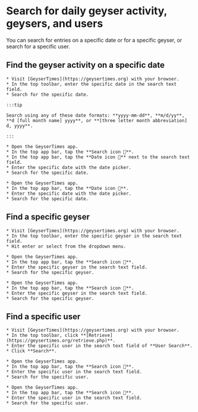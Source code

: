 # Search for daily geyser activity, geysers, and users

You can search for entries on a specific date or for a specific geyser, or search for a specific user.

## Find the geyser activity on a specific date
<Tabs groupId="os">
  <TabItem value="web" label="Website">

    * Visit [GeyserTimes](https://geysertimes.org) with your browser.
    * In the top toolbar, enter the specific date in the search text field.
    * Search for the specific date.
    
    :::tip
    
    Search using any of these date formats: **yyyy-mm-dd**, **m/d/yy**, **d [full month name] yyyy**, or **[three letter month abbreviation] d, yyyy**.
    
    :::

  </TabItem>
  <TabItem value="android" label="Android">

    * Open the GeyserTimes app.
    * In the top app bar, tap the **Search icon 🔎**.
    * In the top app bar, tap the **Date icon 📅** next to the search text field.
    * Enter the specific date with the date picker. 
    * Search for the specific date. 

  </TabItem>
  <TabItem value="iOS" label="iOS">

    * Open the GeyserTimes app.
    * In the top app bar, tap the **Date icon 📅**.
    * Enter the specific date with the date picker.
    * Search for the specific date. 

  </TabItem>
</Tabs>

## Find a specific geyser

<Tabs groupId="os">
  <TabItem value="web" label="Website">

    * Visit [GeyserTimes](https://geysertimes.org) with your browser.
    * In the top toolbar, enter the specific geyser in the search text field.
    * Hit enter or select from the dropdown menu.

  </TabItem>
  <TabItem value="android" label="Android">

    * Open the GeyserTimes app.
    * In the top app bar, tap the **Search icon 🔎**.
    * Enter the specific geyser in the search text field.
    * Search for the specific geyser. 

  </TabItem>
  <TabItem value="iOS" label="iOS">

    * Open the GeyserTimes app.
    * In the top app bar, tap the **Search icon 🔎**.
    * Enter the specific geyser in the search text field.
    * Search for the specific geyser. 

  </TabItem>
</Tabs>

## Find a specific user

<Tabs groupId="os">
  <TabItem value="web" label="Website">

    * Visit [GeyserTimes](https://geysertimes.org) with your browser.
    * In the top toolbar, click **[Retrieve](https://geysertimes.org/retrieve.php)**.
    * Enter the specific user in the search text field of **User Search**.
    * Click **Search**.

  </TabItem>
  <TabItem value="android" label="Android">

    * Open the GeyserTimes app.
    * In the top app bar, tap the **Search icon 🔎**.
    * Enter the specific user in the search text field.
    * Search for the specific user. 

  </TabItem>
  <TabItem value="iOS" label="iOS">

    * Open the GeyserTimes app.
    * In the top app bar, tap the **Search icon 🔎**.
    * Enter the specific user in the search text field.
    * Search for the specific user. 

  </TabItem>
</Tabs>
